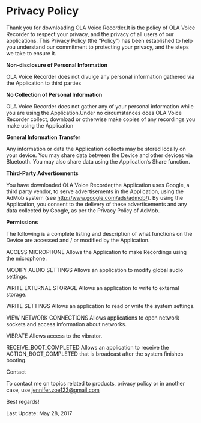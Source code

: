 
<h1>Privacy Policy </h1>

Thank you for downloading OLA Voice Recorder.It is the policy of OLA Voice Recorder to respect your privacy, 
and the privacy of all users of our applications. 
This Privacy Policy (the “Policy”) has been established to help you understand our commitment to protecting 
your privacy, and the steps we take to ensure it.


<b>Non-disclosure of Personal Information</b>

OLA Voice Recorder does not divulge any personal information gathered via 
the Application to third parties


<b>No Collection of Personal Information</b>

OLA Voice Recorder does not gather any of your personal information 
while you are using the Application.Under no circumstances does OLA Voice Recorder collect, download or 
otherwise make copies of any recordings you make using the Application

<b>General Information Transfer</b>

Any information or data the Application collects may be stored locally on your device. You may share 
data between the Device and other devices via Bluetooth. 
You may also share data using the Application’s Share function.


<b>Third-Party Advertisements</b>

You have downloaded OLA Voice Recorder,the Application uses Google, a third party vendor, to serve advertisements 
in the Application, using the AdMob system (see http://www.google.com/ads/admob/). By using the Application, 
you consent to the delivery of these advertisements and any data collected by Google, as per the 
Privacy Policy of AdMob.


<b>Permissions</b>

The following is a complete listing and description of what functions on the Device are 
accessed and / or modified by the Application. 


ACCESS MICROPHONE
Allows the Application to make Recordings using the microphone.


MODIFY AUDIO SETTINGS
Allows an application to modify global audio settings.


WRITE EXTERNAL STORAGE
Allows an application to write to external storage.


WRITE SETTINGS
Allows an application to read or write the system settings.


VIEW NETWORK CONNECTIONS
Allows applications to open network sockets and access information about networks.


VIBRATE
Allows access to the vibrator.


RECEIVE_BOOT_COMPLETED
Allows an application to receive the ACTION_BOOT_COMPLETED that is broadcast after the system finishes booting.


Contact

To contact me on topics related to products, privacy policy or in another case, use 
jennifer.zoe123@gmail.com

Best regards!

Last Update: May 28, 2017

